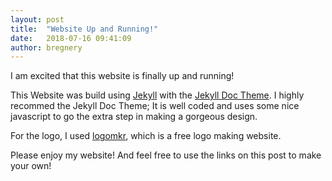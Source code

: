 ```yaml
---
layout: post
title:  "Website Up and Running!"
date:   2018-07-16 09:41:09
author: bregnery
---
```


I am excited that this website is finally up and running! 

This Website was build using [Jekyll][jekyll] with the 
[Jekyll Doc Theme][jekyll-doc]. I highly recommed the Jekyll Doc Theme; It is well coded and uses some nice javascript
to go the extra step in making a gorgeous design.

For the logo, I used [logomkr][logomkr], which is a free logo making website.

Please enjoy my website! And feel free to use the links on this post to make your own!

[jekyll]:      http://jekyllrb.com
[jekyll-doc]:  https://aksakalli.github.io/jekyll-doc-theme/
[logomkr]:     https://logomakr.com/
